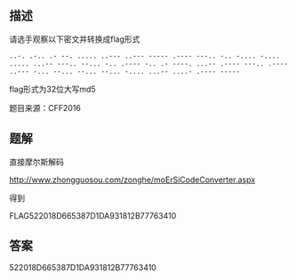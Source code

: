 ## 描述

请选手观察以下密文并转换成flag形式

```
..-. .-.. .- --. ..... ..--- ..--- ----- .---- ---.. -.. -.... -.... ..... ...-- ---.. --... -.. .---- -.. .- ----. ...-- .---- ---.. .---- ..--- -... --... --... --... -.... ...-- ....- .---- -----
```

flag形式为32位大写md5

题目来源：CFF2016

## 题解

直接摩尔斯解码

http://www.zhongguosou.com/zonghe/moErSiCodeConverter.aspx

得到

FLAG522018D665387D1DA931812B77763410

## 答案

522018D665387D1DA931812B77763410
